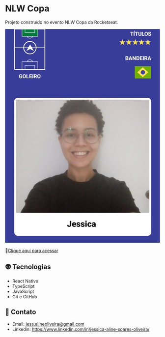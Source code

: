 # NLW Copa 



Projeto construído no evento NLW Copa da Rocketseat.


![preview](./.github/preview.jpg)

🔗[Clique aqui para acessar](https://jessicaalines.github.io/nlw-esports-explorer)

## 👽 Tecnologias 

- React Native
- TypeScript
- JavaScript
- Git e GitHub

## 📧 Contato

- Email: jess.alineoliveira@gmail.com
- Linkedin: https://www.linkedin.com/in/jessica-aline-soares-oliveira/
